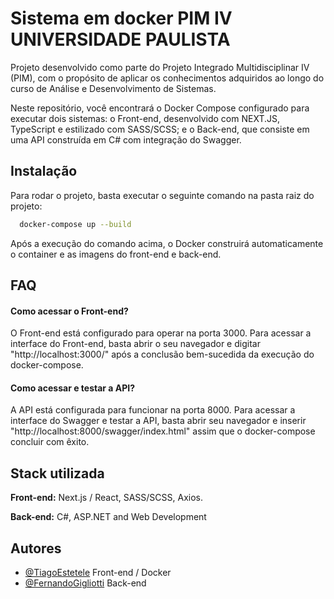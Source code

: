 
# Sistema em docker PIM IV UNIVERSIDADE PAULISTA

Projeto desenvolvido como parte do Projeto Integrado Multidisciplinar IV (PIM), com o propósito de aplicar os conhecimentos adquiridos ao longo do curso de Análise e Desenvolvimento de Sistemas.

Neste repositório, você encontrará o Docker Compose configurado para executar dois sistemas: o Front-end, desenvolvido com NEXT.JS, TypeScript e estilizado com SASS/SCSS; e o Back-end, que consiste em uma API construída em C# com integração do Swagger.


## Instalação


Para rodar o projeto, basta executar o seguinte comando na pasta raiz do projeto:

```bash
  docker-compose up --build
```
Após a execução do comando acima, o Docker construirá automaticamente o container e as imagens do front-end e back-end.
    
## FAQ

#### Como acessar o Front-end?

O Front-end está configurado para operar na porta 3000. Para acessar a interface do Front-end, basta abrir o seu navegador e digitar "http://localhost:3000/" após a conclusão bem-sucedida da execução do docker-compose.

#### Como acessar e testar a API?

A API está configurada para funcionar na porta 8000. Para acessar a interface do Swagger e testar a API, basta abrir seu navegador e inserir "http://localhost:8000/swagger/index.html" assim que o docker-compose concluir com êxito.

## Stack utilizada

**Front-end:** Next.js / React, SASS/SCSS, Axios.

**Back-end:** C#, ASP.NET and Web Development


## Autores

- [@TiagoEstetele](https://github.com/TiagoEstetele) Front-end / Docker
- [@FernandoGigliotti](https://github.com/Nerfandao) Back-end

